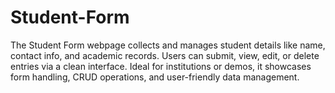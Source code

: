 # Student-Form
The Student Form webpage collects and manages student details like name, contact info, and academic records. Users can submit, view, edit, or delete entries via a clean interface. Ideal for institutions or demos, it showcases form handling, CRUD operations, and user-friendly data management.
